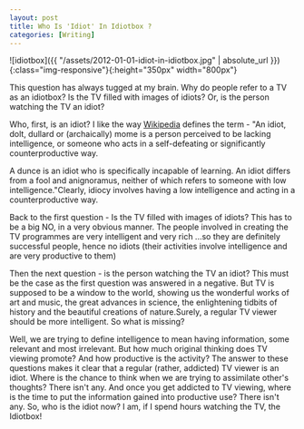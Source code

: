 ```yaml
---
layout: post  
title: Who Is 'Idiot' In Idiotbox ?   
categories: [Writing]  
---
```


![idiotbox]({{ "/assets/2012-01-01-idiot-in-idiotbox.jpg" | absolute_url }}){:class="img-responsive"}{:height="350px" width="800px"}  

This question has always tugged at my brain. Why do people refer to a TV as an idiotbox? Is 
the TV filled with images of idiots? Or, is the person watching the TV an idiot?  

Who, first, is an idiot? I like the way [Wikipedia](http://en.wikipedia.org/wiki/Idiot) defines 
the term - "An idiot, dolt, dullard or (archaically) mome is a person perceived to be lacking 
intelligence, or someone who acts in a self-defeating or significantly counterproductive way.  

A dunce is an idiot who is specifically incapable of learning. An idiot differs from a fool and 
anignoramus, neither of which refers to someone with low intelligence."Clearly, idiocy
involves having a low intelligence and acting in a counterproductive way.  

Back to the first question - Is the TV filled with images of idiots? This has to be a big NO, 
in a very obvious manner. The people involved in creating the TV programmes are very intelligent
and very rich ...so they are definitely successful people, hence no idiots (their activities
involve intelligence and are very productive to them)  

Then the next question - is the person watching the TV an idiot? This must be the case as the 
first question was answered in a negative. But TV is supposed to be a window to the
world, showing us the wonderful works of art and music, the great advances in science, the 
enlightening tidbits of history and the beautiful creations of nature.Surely, a regular TV 
viewer should be more intelligent. So what is missing?  

Well, we are trying to define intelligence to mean having information, some relevant and most 
irrelevant. But how much original thinking does TV viewing promote? And how productive is the 
activity? The answer to these questions makes it clear that a regular (rather, addicted)
TV viewer is an idiot. Where is the chance to think when we are trying to assimilate
other's thoughts? There isn't any. And once you get addicted to TV viewing, where is the time 
to put the information gained into productive use? There isn't any. So, who is the idiot now? 
I am, if I spend hours watching the TV, the Idiotbox!